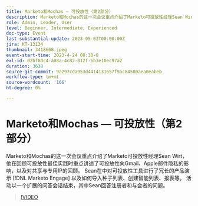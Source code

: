 ```yaml
---
title: Marketo和Mochas — 可投放性（第2部分）
description: Marketo和Mochas的这一次会议重点介绍了Marketo可投放性经理Sean Wirt，他在回顾可投放性最佳实践时重点讲述了可投放性向Gmail、Apple邮件隐私的影响，以及对共享与专用IP的回顾。 Sean在中对可投放性工具进行了冗长的产品演示 [!DNL Marketo Engage] 以及如何导入种子列表、创建智能列表、报表等。 活动以一个扩展的问答会话结束，其中Sean回答注册者和与会者的问题。
role: Admin, Leader, User
level: Beginner, Intermediate, Experienced
doc-type: Event
last-substantial-update: 2023-05-03T00:00:00Z
jira: KT-13134
thumbnail: 3418668.jpeg
event-start-time: 2023-4-24 08:30-8
exl-id: 02bf8dc4-a08a-4c82-812f-6b3e10ec97a2
duration: 3638
source-git-commit: 9a297cda953d4414131657f9ac84580aea0eabeb
workflow-type: tm+mt
source-wordcount: '166'
ht-degree: 0%

---
```


# Marketo和Mochas — 可投放性（第2部分）

Marketo和Mochas的这一次会议重点介绍了Marketo可投放性经理Sean Wirt，他在回顾可投放性最佳实践时重点讲述了可投放性向Gmail、Apple邮件隐私的影响，以及对共享与专用IP的回顾。 Sean在中对可投放性工具进行了冗长的产品演示 [!DNL Marketo Engage] 以及如何导入种子列表、创建智能列表、报表等。 活动以一个扩展的问答会话结束，其中Sean回答注册者和与会者的问题。

>[!VIDEO](https://video.tv.adobe.com/v/3418668/?learn=on)
